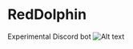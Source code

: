 # RedDolphin
Experimental Discord bot
![Alt text](https://github.com/sktonyca/RedDolphin/blob/Local/RedDolphin/Image/Screenshot.PNG)
